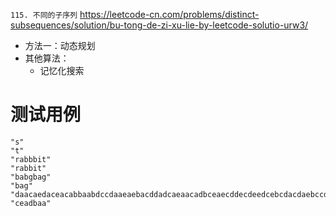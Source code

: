 
`115. 不同的子序列` https://leetcode-cn.com/problems/distinct-subsequences/solution/bu-tong-de-zi-xu-lie-by-leetcode-solutio-urw3/
- 方法一：动态规划
- 其他算法：
  * 记忆化搜索

# 测试用例

```
"s"
"t"
"rabbbit"
"rabbit"
"babgbag"
"bag"
"daacaedaceacabbaabdccdaaeaebacddadcaeaacadbceaecddecdeedcebcdacdaebccdeebcbdeaccabcecbeeaadbccbaeccbbdaeadecabbbedceaddcdeabbcdaeadcddedddcececbeeabcbecaeadddeddccbdbcdcbceabcacddbbcedebbcaccac"
"ceadbaa"
```

